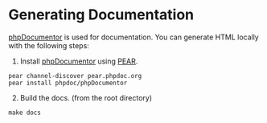 Generating Documentation
========================

[phpDocumentor](http://www.phpdoc.org) is used for documentation. You can generate HTML locally with the following steps:

1. Install [phpDocumentor](http://www.phpdoc.org) using [PEAR](http://pear.php.net).

```
pear channel-discover pear.phpdoc.org
pear install phpdoc/phpDocumentor
```

2. Build the docs. (from the root directory)

```
make docs
```
